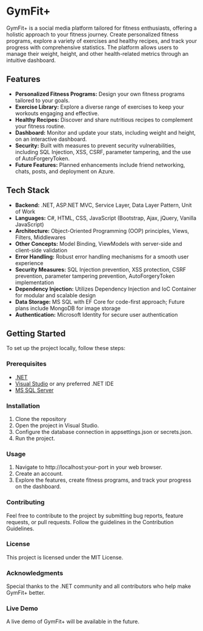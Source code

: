 # GymFit+

GymFit+ is a social media platform tailored for fitness enthusiasts, offering a holistic approach to your fitness journey. Create personalized fitness programs, explore a variety of exercises and healthy recipes, and track your progress with comprehensive statistics. The platform allows users to manage their weight, height, and other health-related metrics through an intuitive dashboard.

## Features

- **Personalized Fitness Programs:** Design your own fitness programs tailored to your goals.
- **Exercise Library:** Explore a diverse range of exercises to keep your workouts engaging and effective.
- **Healthy Recipes:** Discover and share nutritious recipes to complement your fitness routine.
- **Dashboard:** Monitor and update your stats, including weight and height, on an interactive dashboard.
- **Security:** Built with measures to prevent security vulnerabilities, including SQL Injection, XSS, CSRF, parameter tampering, and the use of AutoForgeryToken.
- **Future Features:** Planned enhancements include friend networking, chats, posts, and deployment on Azure.

## Tech Stack

- **Backend:** .NET, ASP.NET MVC, Service Layer, Data Layer Pattern, Unit of Work
- **Languages:** C#, HTML, CSS, JavaScript (Bootstrap, Ajax, jQuery, Vanilla JavaScript)
- **Architecture:** Object-Oriented Programming (OOP) principles, Views, Filters, Middlewares
- **Other Concepts:** Model Binding, ViewModels with server-side and client-side validation
- **Error Handling:** Robust error handling mechanisms for a smooth user experience
- **Security Measures:** SQL Injection prevention, XSS protection, CSRF prevention, parameter tampering prevention, AutoForgeryToken implementation
- **Dependency Injection:** Utilizes Dependency Injection and IoC Container for modular and scalable design
- **Data Storage:** MS SQL with EF Core for code-first approach; Future plans include MongoDB for image storage
- **Authentication:** Microsoft Identity for secure user authentication

## Getting Started

To set up the project locally, follow these steps:

### Prerequisites

- [.NET](https://dotnet.microsoft.com/download)
- [Visual Studio](https://visualstudio.microsoft.com/) or any preferred .NET IDE
- [MS SQL Server](https://www.microsoft.com/en-us/sql-server/sql-server-downloads)

### Installation

1. Clone the repository
2. Open the project in Visual Studio.
3. Configure the database connection in appsettings.json or secrets.json.
4. Run the project.

### Usage

1. Navigate to http://localhost:your-port in your web browser.
2. Create an account.
3. Explore the features, create fitness programs, and track your progress on the dashboard.

### Contributing

Feel free to contribute to the project by submitting bug reports, feature requests, or pull requests. Follow the guidelines in the Contribution Guidelines.

### License

This project is licensed under the MIT License.

### Acknowledgments

Special thanks to the .NET community and all contributors who help make GymFit+ better.

### Live Demo

A live demo of GymFit+ will be available in the future.

